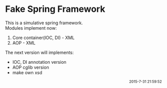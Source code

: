 Fake Spring Framework
===

This is a simulative spring framework.<br>
Modules implement now:

1. Core container(IOC, DI) - XML
2. AOP - XML

The next version will implements:

+ IOC, DI annotation version
+ AOP cglib version
+ make own xsd

<font style='float:right'><small>2015-7-31 21:59:52</small></font>